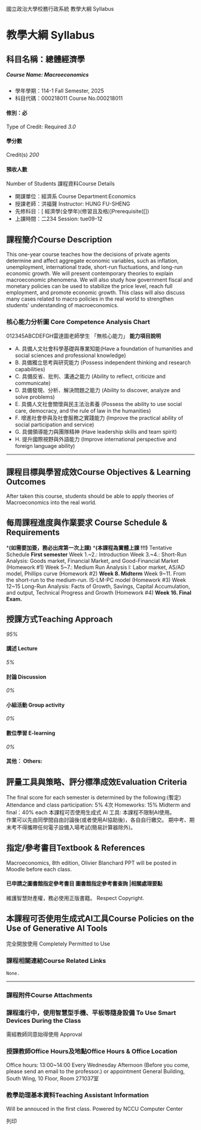 國立政治大學校務行政系統 教學大綱 Syllabus
# 教學大綱 Syllabus
##  科目名稱：總體經濟學 
#####  Course Name: Macroeconomics
  * 學年學期：114-1 Fall Semester, 2025 
  * 科目代碼：000218011 Course No.000218011


#### 修別：必
Type of Credit: Required 
_3.0_
#### 學分數
Credit(s)
_200_
#### 預收人數
Number of Students
課程資料Course Details
  * 開課單位：經濟系 Course Department:Economics 
  * 授課老師：洪福聲 Instructor: HUNG FU-SHENG 
  * 先修科目：[ 經濟學(全學年)(修習且及格)]Prerequisite([])
  * 上課時間：二234 Session: tue09-12


##  課程簡介Course Description
This one-year course teaches how the decisions of private agents determine and affect aggregate economic variables, such as inflation, unemployment, international trade, short-run fluctuations, and long-run economic growth. We will present contemporary theories to explain macroeconomic phenomena. We will also study how government fiscal and monetary policies can be used to stabilize the price level, reach full employment, and promote economic growth. This class will also discuss many cases related to macro policies in the real world to strengthen students' understanding of macroeconomics.
###  核心能力分析圖 Core Competence Analysis Chart
012345ABCDEFGH雷達圖老師學生
「無核心能力」 
**能力項目說明**
  * A. 具備人文社會科學基礎與專業知能(Have a foundation of humanities and social sciences and professional knowledge)
  * B. 具備獨立思考與研究能力 (Possess independent thinking and research capabilities)
  * C. 具備反省、批判、溝通之能力 (Ability to reflect, criticize and communicate)
  * D. 具備發現、分析、解決問題之能力 (Ability to discover, analyze and solve problems)
  * E. 具備人文社會關懷與民主法治素養 (Possess the ability to use social care, democracy, and the rule of law in the humanities)
  * F. 增進社會參與及社會服務之實踐能力 (Improve the practical ability of social participation and service)
  * G. 具備領導能力與團隊精神 (Have leadership skills and team spirit)
  * H. 提升國際視野與外語能力 (Improve international perspective and foreign language ability)


* * *
##  課程目標與學習成效Course Objectives & Learning Outcomes 
After taken this course, students should be able to apply theories of Macroeconomics into the real world.
##  每周課程進度與作業要求 Course Schedule & Requirements
***(如需要加簽，務必出席第一次上課)**
***(本課程為實體上課 !!!)**
Tentative Schedule
**First semester**
Week 1.~2.: Introduction
Week 3.~4.: Short-Run Analysis: Goods market, Financial Market, and Good-Financial Market (Homework #1)
Week 5~7.: Medium Run Analysis I: Labor market, AS/AD model, Phillips curve (Homework #2)
**Week 8. Midterm**
Week 9~11. From the short-run to the medium-run. IS-LM-PC model (Homework #3)
Week 12~15 Long-Run Analysis: Facts of Growth, Savings, Capital Accumulation, and output, Technical Progress and Growth (Homework #4)
**Week 16. Final Exam.**
##  授課方式Teaching Approach
_95%_
####  講述 Lecture
_5%_
####  討論 Discussion
_0%_
####  小組活動 Group activity
_0%_
####  數位學習 E-learning
_0%_
####  其他： Others:
##  評量工具與策略、評分標準成效Evaluation Criteria
The final score for each semester is determined by the following:(暫定)
Attendance and class participation: 5%
4次 Homeworks: 15%
Midterm and final：40% each 
本課程可否使用生成式 AI 工具: 本課程不限制AI使用。  
作業可以先由同學間自由討論後(或者使用AI協助後)，各自自行繳交。
期中考、期末考不得攜帶任何電子設備入場考試(簡易計算器除外)。
##  指定/參考書目Textbook & References
Macroeconomics, 8th edition, Olivier Blanchard
PPT will be posted in Moodle before each class.
####  已申請之圖書館指定參考書目  圖書館指定參考書查詢 |相關處理要點
維護智慧財產權，務必使用正版書籍。 Respect Copyright.
##  本課程可否使用生成式AI工具Course Policies on the Use of Generative AI Tools
完全開放使用 Completely Permitted to Use
###  課程相關連結Course Related Links
```
None.
```

* * *
###  課程附件Course Attachments
###  課程進行中，使用智慧型手機、平板等隨身設備 To Use Smart Devices During the Class
需經教師同意始得使用  Approval
###  授課教師Office Hours及地點Office Hours & Office Location
Office hours: 13:00~14:00 Every Wednesday Afternoon (Before you come, please send an email to the professor.)
or appointment
General Building, South Wing, 10 Floor, Room 271037室
###  教學助理基本資料Teaching Assistant Information
Will be annouced in the first class.
Powered by NCCU Computer Center
  
列印
